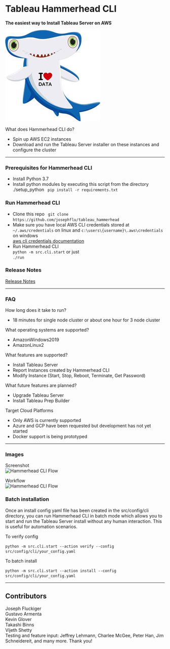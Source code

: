 # Tableau Hammerhead CLI
  
**The easiest way to Install Tableau Server on AWS**

![](utility/resources/hammerhead_loves_data_300.jpg "Hammerhead CLI - The easiest way to install Tableau Server on AWS")

What does Hammerhead CLI do?
- Spin up AWS EC2 instances
- Download and run the Tableau Server installer on these instances and configure the cluster
  
---
### Prerequisites for Hammerhead CLI
- Install Python 3.7
- Install python modules by executing this script from the directory ./setup_python 
``` pip install -r requirements.txt```

### Run Hammerhead CLI
- Clone this repo ``` git clone https://github.com/josephflu/tableau_hammerhead```
- Make sure you have local AWS CLI credentials stored at ```~/.aws/credentials``` on linux and ```c:\users\{username}\.aws\credentials``` on windows \
[aws cli credentials documentation](https://docs.aws.amazon.com/cli/latest/userguide/cli-configure-files.html)
- Run Hammerhead CLI\
``` python -m src.cli.start ```
or just\
```./run```
  
 

### Release Notes
[Release Notes](release_notes.md)

---
### FAQ
How long does it take to run?
- 18 minutes for single node cluster or about one hour for 3 node cluster

What operating systems are supported?
- AmazonWindows2019
- AmazonLinux2
  
What features are supported?
- Install Tableau Server
- Report Instances created by Hammerhead CLI
- Modify Instance (Start, Stop, Reboot, Terminate, Get Password)

What future features are planned?
- Upgrade Tableau Server
- Install Tableau Prep Builder

Target Cloud Platforms
- Only AWS is currently supported
- Azure and GCP have been requested but development has not yet started
- Docker support is being prototyped

---
### Images
  
Screenshot\
![](utility/resources/screenshot_cli.png "Hammerhead CLI Flow ")

Workflow\
![](utility/resources/hammerhead_flow.png "Hammerhead CLI Flow ")
  
  
### Batch installation
Once an install config yaml file has been created in the src/config/cli directory, you can run Hammerhead CLI in batch mode which allows you to start and run the Tableau Server install without any human interaction. This is useful for automation scenarios.

To verify config
```
python -m src.cli.start --action verify --config src/config/cli/your_config.yaml
```

To batch install
```
python -m src.cli.start --action install --config src/config/cli/your_config.yaml
```

---
## Contributors
Joseph Fluckiger\
Gustavo Armenta\
Kevin Glover\
Takashi Binns\
Vijeth Shetty\
Testing and feature input: Jeffrey Lehmann, Charlee McGee, Peter Han, Jim Schneidereit, and many more. Thank you!
